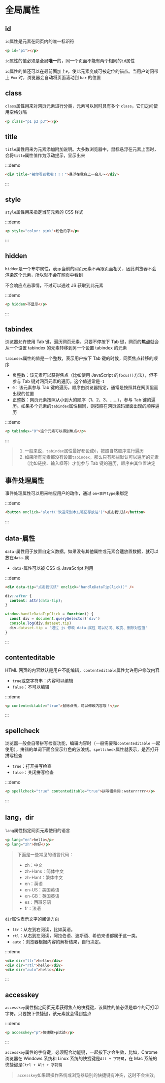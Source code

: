 # 全局属性

## id

`id`属性是元素在网页内的唯一标识符

```html
<p id="p1"></p>
```

`id`属性的值必须是全局**唯一**的，同一个页面不能有两个相同的`id`属性

`id`属性的值还可以在最前面加上`#`，使此元素变成可被定位的锚点。当用户访问带上 `#xx` 时，浏览器会自动将页面滚动到 `bar` 的位置

## class

`class`属性用来对网页元素进行分类，元素可以同时具有多个 `class`，它们之间使用空格分隔

```html
<p class="p1 p2 p3"></p>
```

## title

`title`属性用来为元素添加附加说明。大多数浏览器中，鼠标悬浮在元素上面时，会将`title`属性值作为浮动提示，显示出来

:::demo

```html
<div title="被你看到我啦！！！">悬浮在我身上一会儿～</div>
```

:::

## style

`style`属性用来指定当前元素的 CSS 样式

:::demo

```html
<p style="color: pink">粉色的字</p>
```

:::

## hidden

`hidden`是一个布尔属性，表示当前的网页元素不再跟页面相关，因此浏览器不会渲染这个元素，所以就不会在网页中看到

不会响应点击事情，不过可以通过 JS 获取到此元素

:::demo

```html
<p hidden>不显示</p>
```

:::

## tabindex

浏览器允许使用 Tab 键，遍历网页元素。只要不停按下 Tab 键，网页的**焦点**就会从一个设置 tabindex 的元素转移到另一个设置 tabindex 的元素

`tabindex`属性的值是一个整数，表示用户按下 Tab 键的时候，网页焦点转移的顺序

- 负整数：该元素可以获得焦点（比如使用 JavaScript 的`focus()`方法），但不参与 Tab 键对网页元素的遍历。这个值通常是`-1`
- `0`：该元素参与 Tab 键的遍历，顺序由浏览器指定，通常是按照其在网页里面出现的位置
- 正整数：网页元素按照从小到大的顺序（1、2、3、……），参与 Tab 键的遍历。如果多个元素的`tabindex`属性相同，则按照在网页源码里面出现的顺序遍历

:::demo

```html
<p tabindex="0">这个元素可以得到焦点</p>
```

:::

> 1. 一般来说，`tabindex`属性最好都设成`0`，按照自然顺序进行遍历
> 2. 如果所有元素都没有设置`tabindex`，那么只有那些默认可以遍历的元素（比如链接、输入框等）才能参与 Tab 键的遍历，顺序由其位置决定

## 事件处理属性

事件处理属性可以用来响应用户的动作，通过 `on+事件type`来绑定

:::demo

```html
<button onclick="alert('欢迎来到木厶笔记存放站')">点击我试试</button>
```

:::

## data-属性

`data-`属性用于放置自定义数据。如果没有其他属性或元素合适放置数据，就可以放在`data-`属

- `data-`属性可以被 CSS 或 JavaScript 利用

:::demo

```html
<div data-tip="点击我试试" onclick="handleDataTipClick()" />
```

```css
div::after {
  content: attr(data-tip);
}
```

```js
window.handleDataTipClick = function() {
  const div = document.querySelector('div')
  console.log(div.dataset.tip)
  div.dataset.tip = '通过 js 修改 data-属性 可以访问、改变、删除对应值'
}
```

:::

## contenteditable

HTML 网页的内容默认是用户不能编辑，`contenteditable`属性允许用户修改内容

- `true`或空字符串：内容可以编辑
- `false`：不可以编辑

:::demo

```html
<p contenteditable="true">鼠标点击，可以修改内容哦！</p>
```

:::

## spellcheck

浏览器一般会自带拼写检查功能，编辑内容时（一般需要和`contenteditable` 一起使用），拼错的单词下面会显示红色的波浪线。`spellcheck`属性就表示，是否打开拼写检查

- `true`：打开拼写检查
- `false`：关闭拼写检查

:::demo

```html
<p spellcheck="true" contenteditable="true">拼写错单词：waterrrrrr</p>
```

:::

## lang，dir

`lang`属性指定网页元素使用的语言

```html
<p lang="en">hello</p>
<p lang="zh">你好</p>
```

> 下面是一些常见的语言代码：
>
> - zh：中文
> - zh-Hans：简体中文
> - zh-Hant：繁体中文
> - en：英语
> - en-US：美国英语
> - en-GB：英国英语
> - es：西班牙语
> - fr：法语

`dir`属性表示文字的阅读方向

- `ltr`：从左到右阅读，比如英语。
- `rtl`：从右到左阅读，阿拉伯语、波斯语、希伯来语都属于这一类。
- `auto`：浏览器根据内容的解析结果，自行决定。

:::demo

```html
<div dir="ltr">hello</div>
<div dir="rtl">hello</div>
<div dir="auto">hello</div>
```

:::

## accesskey

`accesskey`属性指定网页元素获得焦点的快捷键，该属性的值必须是单个的可打印字符。只要按下快捷键，该元素就会得到焦点

:::demo

```html
<p accesskey="p">快捷键+p试试</p>
```

:::

`accesskey`属性的字符键，必须配合功能键，一起按下才会生效，比如，Chrome 浏览器在 Windows 系统和 Linux 系统的快捷键是`Alt + 字符键`，在 Mac 系统的快捷键是`Ctrl + Alt + 字符键`

> `accesskey`如果跟操作系统或浏览器级别的快捷键有冲突，这时不会生效。



